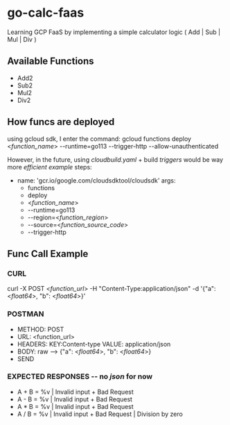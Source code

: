 # go-calc-faas
Learning GCP FaaS by implementing a simple calculator logic ( Add | Sub | Mul | Div )

## Available Functions
* Add2
* Sub2
* Mul2
* Div2

## How funcs are deployed
using gcloud sdk, I enter the command:
gcloud functions deploy <*function_name*> --runtime=go113 --trigger-http --allow-unauthenticated

However, in the future, using *cloudbuild.yaml* + build *triggers* would be way more *efficient*
*example*
steps:
- name: 'gcr.io/google.com/cloudsdktool/cloudsdk'
  args:
  - functions
  - deploy
  - <*function_name*>
  - --runtime=go113
  - --region=<*function_region*>
  - --source=<*function_source_code*>
  - --trigger-http

## Func Call Example
### CURL
curl -X POST <*function_url*> -H "Content-Type:application/json" -d '{"a": <*float64*>, "b": <*float64*>}'

### POSTMAN
* METHOD: POST
* URL: <function_url>
* HEADERS: KEY:Content-type VALUE: application/json
* BODY: raw --> {"a": <*float64*>, "b": <*float64*>}
* SEND

### EXPECTED RESPONSES -- no *json* for now
* A + B = %v | Invalid input + Bad Request
* A - B = %v | Invalid input + Bad Request
* A * B = %v | Invalid input + Bad Request
* A / B = %v | Invalid input + Bad Request | Division by zero
